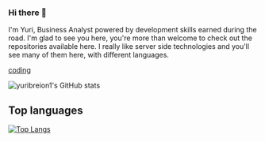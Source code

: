 ### Hi there 👋

I'm Yuri, Business Analyst powered by development skills earned during the road. I'm glad to see you here, you're more than welcome to check out the repositories available here. I really like server side technologies and you'll see many of them here, with different languages. 

[coding](https://github.com/JayantGoel001/JayantGoel001/blob/master/GIF/code.gif)

![yuribreion1's GitHub stats](https://github-readme-stats.vercel.app/api?username=yuribreion1&show_icons=true&theme=radical)

## Top languages

[![Top Langs](https://github-readme-stats.vercel.app/api/top-langs/?username=yuribreion1)](https://github.com/yuribreion1?tab=repositories)


<!--
**yuribreion1/yuribreion1** is a ✨ _special_ ✨ repository because its `README.md` (this file) appears on your GitHub profile.

Here are some ideas to get you started:

- 🔭 I’m currently working on ...
- 🌱 I’m currently learning ...
- 👯 I’m looking to collaborate on ...
- 🤔 I’m looking for help with ...
- 💬 Ask me about ...
- 📫 How to reach me: ...
- 😄 Pronouns: ...
- ⚡ Fun fact: ...
-->
